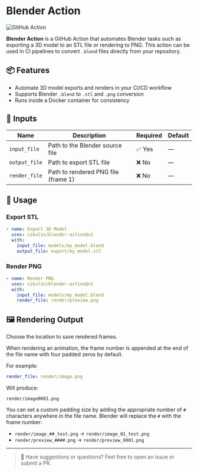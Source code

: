 # Blender Action

![GitHub Action](https://img.shields.io/badge/action-blender-blue)

**Blender Action** is a GitHub Action that automates Blender tasks such as exporting a 3D model to an STL file or rendering to PNG. This action can be used in CI pipelines to convert `.blend` files directly from your repository.

## 📦 Features

- Automate 3D model exports and renders in your CI/CD workflow
- Supports Blender `.blend` to `.stl` and `.png` conversion
- Runs inside a Docker container for consistency

## 🧰 Inputs

| Name          | Description                          | Required | Default      |
|---------------|--------------------------------------|----------|--------------|
| `input_file`  | Path to the Blender source file      | ✅ Yes   | —            |
| `output_file` | Path to export STL file              | ❌ No    | —            |
| `render_file` | Path to rendered PNG file (frame 1)  | ❌ No    | —            |

## 🚀 Usage

### Export STL

```yaml
- name: Export 3D Model
  uses: vikulin/blender-action@v1
  with:
    input_file: models/my_model.blend
    output_file: export/my_model.stl
````

### Render PNG

```yaml
- name: Render PNG
  uses: vikulin/blender-action@v1
  with:
    input_file: models/my_model.blend
    render_file: render/preview.png
```

## 🖼️ Rendering Output

Choose the location to save rendered frames.

When rendering an animation, the frame number is appended at the end of the file name with four padded zeros by default.

For example:

```yaml
render_file: render/image.png
```

Will produce:

```
render/image0001.png
```

You can set a custom padding size by adding the appropriate number of `#` characters anywhere in the file name. Blender will replace the `#` with the frame number:

* `render/image_##_test.png` → `render/image_01_test.png`
* `render/preview_####.png` → `render/preview_0001.png`

---

> 💬 Have suggestions or questions? Feel free to open an issue or submit a PR.
